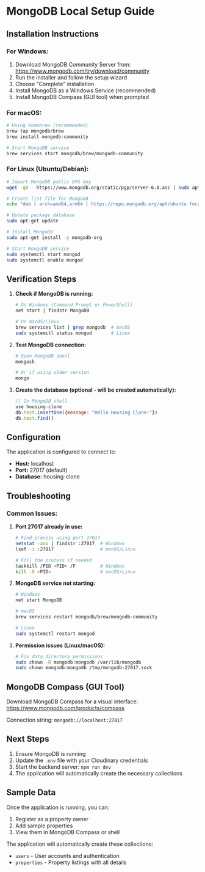 # MongoDB Local Setup Guide

## Installation Instructions

### For Windows:
1. Download MongoDB Community Server from: https://www.mongodb.com/try/download/community
2. Run the installer and follow the setup wizard
3. Choose "Complete" installation
4. Install MongoDB as a Windows Service (recommended)
5. Install MongoDB Compass (GUI tool) when prompted

### For macOS:
```bash
# Using Homebrew (recommended)
brew tap mongodb/brew
brew install mongodb-community

# Start MongoDB service
brew services start mongodb/brew/mongodb-community
```

### For Linux (Ubuntu/Debian):
```bash
# Import MongoDB public GPG key
wget -qO - https://www.mongodb.org/static/pgp/server-6.0.asc | sudo apt-key add -

# Create list file for MongoDB
echo "deb [ arch=amd64,arm64 ] https://repo.mongodb.org/apt/ubuntu focal/mongodb-org/6.0 multiverse" | sudo tee /etc/apt/sources.list.d/mongodb-org-6.0.list

# Update package database
sudo apt-get update

# Install MongoDB
sudo apt-get install -y mongodb-org

# Start MongoDB service
sudo systemctl start mongod
sudo systemctl enable mongod
```

## Verification Steps

1. **Check if MongoDB is running:**
   ```bash
   # On Windows (Command Prompt or PowerShell)
   net start | findstr MongoDB
   
   # On macOS/Linux
   brew services list | grep mongodb  # macOS
   sudo systemctl status mongod       # Linux
   ```

2. **Test MongoDB connection:**
   ```bash
   # Open MongoDB shell
   mongosh
   
   # Or if using older version
   mongo
   ```

3. **Create the database (optional - will be created automatically):**
   ```javascript
   // In MongoDB shell
   use housing-clone
   db.test.insertOne({message: "Hello Housing Clone!"})
   db.test.find()
   ```

## Configuration

The application is configured to connect to:
- **Host:** localhost
- **Port:** 27017 (default)
- **Database:** housing-clone

## Troubleshooting

### Common Issues:

1. **Port 27017 already in use:**
   ```bash
   # Find process using port 27017
   netstat -ano | findstr :27017  # Windows
   lsof -i :27017                 # macOS/Linux
   
   # Kill the process if needed
   taskkill /PID <PID> /F         # Windows
   kill -9 <PID>                  # macOS/Linux
   ```

2. **MongoDB service not starting:**
   ```bash
   # Windows
   net start MongoDB
   
   # macOS
   brew services restart mongodb/brew/mongodb-community
   
   # Linux
   sudo systemctl restart mongod
   ```

3. **Permission issues (Linux/macOS):**
   ```bash
   # Fix data directory permissions
   sudo chown -R mongodb:mongodb /var/lib/mongodb
   sudo chown mongodb:mongodb /tmp/mongodb-27017.sock
   ```

## MongoDB Compass (GUI Tool)

Download MongoDB Compass for a visual interface:
https://www.mongodb.com/products/compass

Connection string: `mongodb://localhost:27017`

## Next Steps

1. Ensure MongoDB is running
2. Update the `.env` file with your Cloudinary credentials
3. Start the backend server: `npm run dev`
4. The application will automatically create the necessary collections

## Sample Data

Once the application is running, you can:
1. Register as a property owner
2. Add sample properties
3. View them in MongoDB Compass or shell

The application will automatically create these collections:
- `users` - User accounts and authentication
- `properties` - Property listings with all details